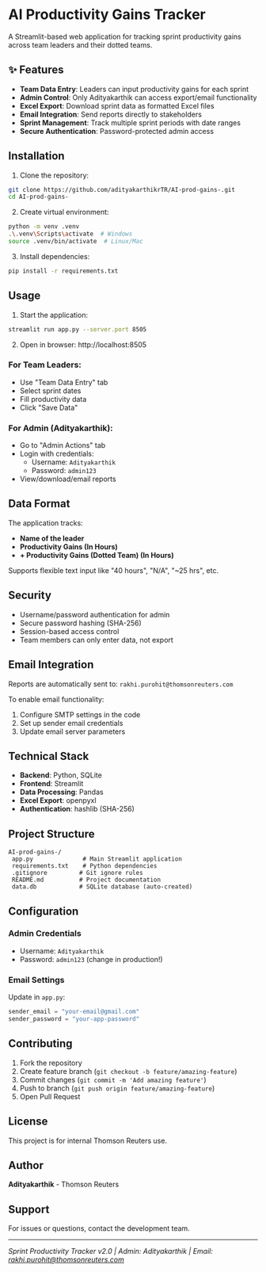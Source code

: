 ﻿#  AI Productivity Gains Tracker

A Streamlit-based web application for tracking sprint productivity gains across team leaders and their dotted teams.

## ✨ Features

- **Team Data Entry**: Leaders can input productivity gains for each sprint
- **Admin Control**: Only Adityakarthik can access export/email functionality  
- **Excel Export**: Download sprint data as formatted Excel files
- **Email Integration**: Send reports directly to stakeholders
- **Sprint Management**: Track multiple sprint periods with date ranges
- **Secure Authentication**: Password-protected admin access

##  Installation

1. Clone the repository:
```bash
git clone https://github.com/adityakarthikrTR/AI-prod-gains-.git
cd AI-prod-gains-
```

2. Create virtual environment:
```bash
python -m venv .venv
.\.venv\Scripts\activate  # Windows
source .venv/bin/activate  # Linux/Mac
```

3. Install dependencies:
```bash
pip install -r requirements.txt
```

##  Usage

1. Start the application:
```bash
streamlit run app.py --server.port 8505
```

2. Open in browser: http://localhost:8505

### For Team Leaders:
- Use "Team Data Entry" tab
- Select sprint dates
- Fill productivity data
- Click "Save Data"

### For Admin (Adityakarthik):
- Go to "Admin Actions" tab
- Login with credentials:
  - Username: `Adityakarthik`
  - Password: `admin123`
- View/download/email reports

##  Data Format

The application tracks:
- **Name of the leader**
- **Productivity Gains (In Hours)** 
- **+ Productivity Gains (Dotted Team) (In Hours)**

Supports flexible text input like "40 hours", "N/A", "~25 hrs", etc.

##  Security

- Username/password authentication for admin
- Secure password hashing (SHA-256)
- Session-based access control
- Team members can only enter data, not export

##  Email Integration

Reports are automatically sent to: `rakhi.purohit@thomsonreuters.com`

To enable email functionality:
1. Configure SMTP settings in the code
2. Set up sender email credentials
3. Update email server parameters

##  Technical Stack

- **Backend**: Python, SQLite
- **Frontend**: Streamlit
- **Data Processing**: Pandas
- **Excel Export**: openpyxl
- **Authentication**: hashlib (SHA-256)

##  Project Structure

```
AI-prod-gains-/
 app.py              # Main Streamlit application
 requirements.txt    # Python dependencies
 .gitignore         # Git ignore rules
 README.md          # Project documentation
 data.db            # SQLite database (auto-created)
```

##  Configuration

### Admin Credentials
- Username: `Adityakarthik`
- Password: `admin123` (change in production!)

### Email Settings
Update in `app.py`:
```python
sender_email = "your-email@gmail.com"
sender_password = "your-app-password"
```

##  Contributing

1. Fork the repository
2. Create feature branch (`git checkout -b feature/amazing-feature`)
3. Commit changes (`git commit -m 'Add amazing feature'`)
4. Push to branch (`git push origin feature/amazing-feature`)
5. Open Pull Request

##  License

This project is for internal Thomson Reuters use.

##  Author

**Adityakarthik** - Thomson Reuters

##  Support

For issues or questions, contact the development team.

---

*Sprint Productivity Tracker v2.0 | Admin: Adityakarthik | Email: rakhi.purohit@thomsonreuters.com*
